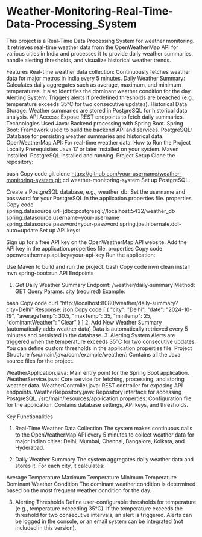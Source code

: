 # Weather-Monitoring-Real-Time-Data-Processing_System
This project is a Real-Time Data Processing System for weather monitoring. It retrieves real-time weather data from the OpenWeatherMap API for various cities in India and processes it to provide daily weather summaries, handle alerting thresholds, and visualize historical weather trends.

Features
Real-time weather data collection: Continuously fetches weather data for major metros in India every 5 minutes.
Daily Weather Summary: Calculates daily aggregates such as average, maximum, and minimum temperatures. It also identifies the dominant weather condition for the day.
Alerting System: Triggers alerts if predefined thresholds are breached (e.g., temperature exceeds 35°C for two consecutive updates).
Historical Data Storage: Weather summaries are stored in PostgreSQL for historical data analysis.
API Access: Expose REST endpoints to fetch daily summaries.
Technologies Used
Java: Backend processing with Spring Boot.
Spring Boot: Framework used to build the backend API and services.
PostgreSQL: Database for persisting weather summaries and historical data.
OpenWeatherMap API: For real-time weather data.
How to Run the Project Locally
Prerequisites
Java 17 or later installed on your system.
Maven installed.
PostgreSQL installed and running.
Project Setup
Clone the repository:

bash
Copy code
git clone https://github.com/your-username/weather-monitoring-system.git
cd weather-monitoring-system
Set up PostgreSQL:

Create a PostgreSQL database, e.g., weather_db.
Set the username and password for your PostgreSQL in the application.properties file.
properties
Copy code
spring.datasource.url=jdbc:postgresql://localhost:5432/weather_db
spring.datasource.username=your-username
spring.datasource.password=your-password
spring.jpa.hibernate.ddl-auto=update
Set up API keys:

Sign up for a free API key on the OpenWeatherMap API website.
Add the API key in the application.properties file.
properties
Copy code
openweathermap.api.key=your-api-key
Run the application:

Use Maven to build and run the project.
bash
Copy code
mvn clean install
mvn spring-boot:run
API Endpoints
1. Get Daily Weather Summary
Endpoint: /weather/daily-summary
Method: GET
Query Params: city (required)
Example:

bash
Copy code
curl "http://localhost:8080/weather/daily-summary?city=Delhi"
Response:
json
Copy code
[
  {
    "city": "Delhi",
    "date": "2024-10-19",
    "averageTemp": 30.5,
    "maxTemp": 35,
    "minTemp": 25,
    "dominantWeather": "Clear"
  }
]
2. Add New Weather Summary (automatically adds weather data)
Data is automatically retrieved every 5 minutes and persisted in the database.
3. Alerting System
Alerts are triggered when the temperature exceeds 35°C for two consecutive updates.
You can define custom thresholds in the application.properties file.
Project Structure
/src/main/java/com/example/weather/: Contains all the Java source files for the project.

WeatherApplication.java: Main entry point for the Spring Boot application.
WeatherService.java: Core service for fetching, processing, and storing weather data.
WeatherController.java: REST controller for exposing API endpoints.
WeatherRepository.java: Repository interface for accessing PostgreSQL.
/src/main/resources/application.properties: Configuration file for the application. Contains database settings, API keys, and thresholds.

Key Functionalities
1. Real-Time Weather Data Collection
The system makes continuous calls to the OpenWeatherMap API every 5 minutes to collect weather data for major Indian cities: Delhi, Mumbai, Chennai, Bangalore, Kolkata, and Hyderabad.

2. Daily Weather Summary
The system aggregates daily weather data and stores it. For each city, it calculates:

Average Temperature
Maximum Temperature
Minimum Temperature
Dominant Weather Condition
The dominant weather condition is determined based on the most frequent weather condition for the day.

3. Alerting Thresholds
Define user-configurable thresholds for temperature (e.g., temperature exceeding 35°C).
If the temperature exceeds the threshold for two consecutive intervals, an alert is triggered.
Alerts can be logged in the console, or an email system can be integrated (not included in this version).
